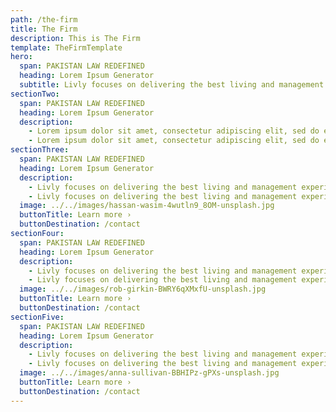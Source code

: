 ```yaml
---
path: /the-firm
title: The Firm
description: This is The Firm
template: TheFirmTemplate
hero:
  span: PAKISTAN LAW REDEFINED
  heading: Lorem Ipsum Generator
  subtitle: Livly focuses on delivering the best living and management experiences through modern apartment technology.
sectionTwo:
  span: PAKISTAN LAW REDEFINED
  heading: Lorem Ipsum Generator
  description:
    - Lorem ipsum dolor sit amet, consectetur adipiscing elit, sed do eiusmod tempor incididunt ut labore et dolore magna aliqua. Mauris nunc congue nisi vitae suscipit tellus mauris a. Semper viverra nam libero justo.
    - Lorem ipsum dolor sit amet, consectetur adipiscing elit, sed do eiusmod tempor incididunt ut labore et dolore magna aliqua. Mauris nunc congue nisi vitae suscipit tellus mauris a. Semper viverra nam libero justo. Sed viverra tellus in hac. Pulvinar proin gravida hendrerit lectus a.
sectionThree:
  span: PAKISTAN LAW REDEFINED
  heading: Lorem Ipsum Generator
  description:
    - Livly focuses on delivering the best living and management experiences through modern apartment technology. Livly focuses on delivering the best living and management experiences through modern apartment technology.
    - Livly focuses on delivering the best living and management experiences through modern apartment technology. Livly focuses on delivering the best living and management experiences through modern apartment technology.
  image: ../../images/hassan-wasim-4wutln9_8OM-unsplash.jpg
  buttonTitle: Learn more ›
  buttonDestination: /contact
sectionFour:
  span: PAKISTAN LAW REDEFINED
  heading: Lorem Ipsum Generator
  description:
    - Livly focuses on delivering the best living and management experiences through modern apartment technology. Livly focuses on delivering the best living and management experiences through modern apartment technology.
    - Livly focuses on delivering the best living and management experiences through modern apartment technology. Livly focuses on delivering the best living and management experiences through modern apartment technology.
  image: ../../images/rob-girkin-BWRY6qXMxfU-unsplash.jpg
  buttonTitle: Learn more ›
  buttonDestination: /contact
sectionFive:
  span: PAKISTAN LAW REDEFINED
  heading: Lorem Ipsum Generator
  description:
    - Livly focuses on delivering the best living and management experiences through modern apartment technology. Livly focuses on delivering the best living and management experiences through modern apartment technology.
    - Livly focuses on delivering the best living and management experiences through modern apartment technology. Livly focuses on delivering the best living and management experiences through modern apartment technology.
  image: ../../images/anna-sullivan-BBHIPz-gPXs-unsplash.jpg
  buttonTitle: Learn more ›
  buttonDestination: /contact
---
```

